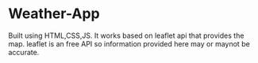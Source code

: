 # Weather-App
Built using HTML,CSS,JS. It works based on leaflet api that provides the map.
leaflet  is an free API so information provided here may or maynot be accurate. 
